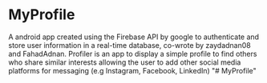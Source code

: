 # MyProfile
A android app created using the Firebase API by google to authenticate and store user information 
in a real-time database, co-wrote by zaydadnan08 and FahadAdnan. Profiler is an app to display
a simple profile to find others who share similar interests allowing the user to add other social media 
platforms for messaging   (e.g Instagram, Facebook, LinkedIn)
"# MyProfile" 

